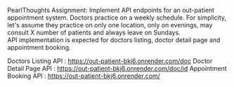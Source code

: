 PearlThoughts Assignment:
Implement API endpoints for an out-patient appointment system. Doctors practice on a weekly schedule. 
For simplicity, let's assume they practice on only one location, only on evenings, may consult X number of patients and always leave on Sundays.  
API implementation is expected for doctors listing, doctor detail page and appointment booking. 

Doctors Listing API : https://out-patient-bkj6.onrender.com/doc
Doctor Detail Page API : https://out-patient-bkj6.onrender.com/doc/id
Appointment Booking API : https://out-patient-bkj6.onrender.com/
